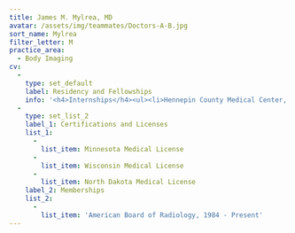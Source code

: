```yaml
---
title: James M. Mylrea, MD
avatar: /assets/img/teammates/Doctors-A-B.jpg
sort_name: Mylrea
filter_letter: M
practice_area:
  - Body Imaging
cv:
  - 
    type: set_default
    label: Residency and Fellowships
    info: '<h4>Internships</h4><ul><li>Hennepin County Medical Center, Minneapolis, MN 1980-1981</li></ul><h4>Residencies</h4><ul><li>University of Minnesota, Minneapolis, MN 1981-1984</li></ul>'
  - 
    type: set_list_2
    label_1: Certifications and Licenses
    list_1:
      - 
        list_item: Minnesota Medical License
      - 
        list_item: Wisconsin Medical License
      - 
        list_item: North Dakota Medical License
    label_2: Memberships
    list_2:
      - 
        list_item: 'American Board of Radiology, 1984 - Present'
---
```

